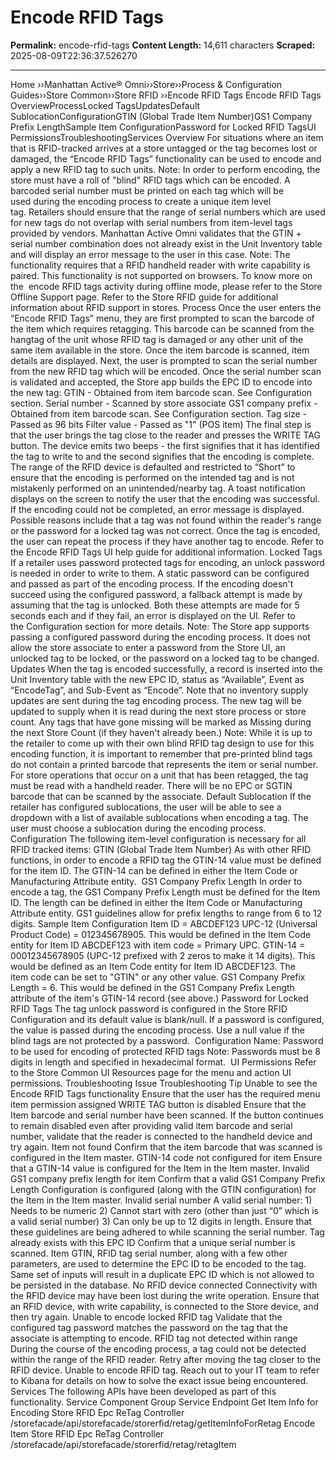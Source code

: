 # Encode RFID Tags

**Permalink:** encode-rfid-tags
**Content Length:** 14,611 characters
**Scraped:** 2025-08-09T22:36:37.526270

---

Home &rsaquo;&rsaquo;Manhattan Active® Omni&rsaquo;&rsaquo;Store&rsaquo;&rsaquo;Process & Configuration Guides&rsaquo;&rsaquo;Store Common&rsaquo;&rsaquo;Store RFID ››Encode RFID Tags Encode RFID Tags OverviewProcessLocked TagsUpdatesDefault SublocationConfigurationGTIN (Global Trade Item Number)GS1 Company Prefix LengthSample Item ConfigurationPassword for Locked RFID TagsUI PermissionsTroubleshootingServices Overview For situations where&nbsp;an item that is RFID-tracked arrives at a store untagged or the tag becomes lost or damaged, the &ldquo;Encode RFID Tags&rdquo; functionality can be used to encode and apply a new&nbsp;RFID tag&nbsp;to such units. Note: In order to perform encoding, the store must have a roll&nbsp;of &quot;blind&quot; RFID tags which can be encoded. A barcoded serial number must be&nbsp;printed on each tag which will be used&nbsp;during the encoding process to create a unique item level tag.&nbsp;Retailers should ensure that the range of serial numbers which are used for new tags do not overlap with serial numbers from item-level tags provided by vendors. Manhattan Active Omni validates that the GTIN + serial number combination does not already exist in the Unit Inventory table and will display an error message to the user in this case. Note: The functionality requires that a RFID handheld reader with write capability is paired. This functionality is not supported on browsers. To know more on the&nbsp; encode RFID tags activity during offline mode, please refer to the&nbsp;Store Offline Support&nbsp;page. Refer to the Store RFID guide for additional information about RFID support in stores. Process Once the user enters the &ldquo;Encode RFID Tags&rdquo; menu, they are first prompted to scan the barcode of the item which requires retagging. This barcode can be scanned from the hangtag of the unit whose RFID tag is damaged or any other unit of the same item available in the store. Once the item barcode is scanned, item details are displayed. Next, the user is prompted to scan the serial number from&nbsp;the new RFID tag which will be&nbsp;encoded.&nbsp;Once the serial number scan is validated and accepted, the Store app builds the EPC ID to&nbsp;encode&nbsp;into the new tag: GTIN - Obtained from item barcode scan. See Configuration section. Serial number - Scanned by store associate GS1 company prefix - Obtained from item barcode scan. See Configuration section. Tag size - Passed as 96 bits Filter value - Passed as &quot;1&quot; (POS item) The final step is that the&nbsp;user brings the tag close to the reader and presses the WRITE TAG button. The device emits two beeps - the first signifies that it has identified the tag to write to and the second signifies that the encoding is complete. The&nbsp;range of the RFID device is defaulted and restricted to &ldquo;Short&rdquo; to ensure that the encoding is performed on the&nbsp;intended tag and is not mistakenly performed on an unintended/nearby&nbsp;tag. A toast notification displays on the screen to notify the user that the encoding was successful. If the encoding could not be completed, an error message is displayed. Possible reasons include that a tag was not found within the reader&#39;s range or the password for a locked tag was not correct. Once the tag is encoded, the user can repeat the process if they have another tag to encode. Refer to the Encode RFID Tags&nbsp;UI help guide&nbsp;for additional information. Locked Tags If a retailer uses password protected tags for encoding, an unlock password is needed in order to write to them.&nbsp;A static password can be configured and passed as part of the encoding process. If the encoding doesn&#39;t succeed&nbsp;using the configured password, a fallback attempt is made by assuming that the tag is unlocked. Both these attempts are made for 5 seconds each and if they fail, an error is displayed&nbsp;on the UI. Refer to the&nbsp;Configuration section for more details. Note: The Store app supports passing a configured password during the encoding process. It does not allow the store associate to enter a password from the Store UI, an unlocked tag to be locked, or the password on a locked tag to be changed. Updates When the tag is encoded successfully, a record is inserted into the Unit Inventory table with the new EPC ID, status as &ldquo;Available&rdquo;, Event as &ldquo;EncodeTag&rdquo;, and Sub-Event as &ldquo;Encode&rdquo;. Note that&nbsp;no inventory supply updates are sent during the tag encoding process. The new tag will be updated to supply when it is read during the next store process or store count. Any&nbsp;tags that have gone missing will be&nbsp;marked as Missing during the next Store Count (if they haven&#39;t already been.) Note:&nbsp;While it is up to the retailer to come up with their own blind RFID tag design to use for this encoding function, it is important to remember that pre-printed blind tags do not contain a printed barcode that represents the item or serial number. For store operations that occur on a unit that has been retagged, the tag must be read with a handheld reader. There will be no EPC or SGTIN barcode that can be scanned by the associate. Default Sublocation If the retailer has configured sublocations, the user will be able to see a dropdown with a list of available&nbsp;sublocations when encoding a tag. The user must choose a sublocation during the encoding process.&nbsp; Configuration The following item-level configuration is necessary for all RFID tracked items: GTIN (Global Trade Item Number) As with other RFID functions, in order to encode a RFID tag the GTIN-14 value must be defined for the item ID.&nbsp;The GTIN-14 can be defined&nbsp;in either the Item Code or Manufacturing Attribute entity.&nbsp; GS1 Company Prefix Length In order to encode a tag, the&nbsp;GS1 Company Prefix Length must be defined for the Item ID. The length can be defined&nbsp;in either the Item Code or Manufacturing Attribute entity. GS1 guidelines allow for prefix lengths to range from&nbsp;6 to 12 digits. Sample Item Configuration Item ID = ABCDEF123 UPC-12 (Universal Product Code) = 012345678905.&nbsp;This would be defined in the Item Code entity for Item ID ABCDEF123 with item code = Primary UPC. GTIN-14 = 00012345678905 (UPC-12 prefixed with 2 zeros to make it 14 digits). This would be defined as an&nbsp;Item Code entity for Item ID ABCDEF123. The item&nbsp;code can be set to&nbsp;&quot;GTIN&quot; or any other value. GS1 Company Prefix Length = 6. This would be defined in the GS1 Company Prefix Length attribute of the item&#39;s GTIN-14 record (see above.) Password for Locked RFID Tags The tag unlock password is configured in the Store RFID Configuration and its default value is blank/null. If a password is&nbsp;configured, the value is passed during the encoding process. Use a null value if the blind tags are not protected by a password.&nbsp; Configuration Name: Password to be used for encoding of protected RFID tags Note: Passwords must be 8 digits in length and specified in hexadecimal format.&nbsp; UI Permissions Refer to the Store Common UI Resources page for the menu and action UI permissions. Troubleshooting Issue Troubleshooting Tip Unable to see the Encode RFID Tags functionality Ensure that the user has the required menu item permission assigned WRITE TAG button is disabled Ensure that the Item barcode and serial number have been scanned. If the button continues to remain disabled even after providing valid item barcode and serial number, validate that the reader is connected to the handheld device and try again. Item not found Confirm that the item barcode that was scanned is configured in the Item master. GTIN-14 code not configured for item Ensure that a GTIN-14 value is configured for the Item in the Item master. Invalid GS1 company prefix length for item Confirm that a valid GS1 Company Prefix Length Configuration is configured (along with the GTIN configuration) for the Item in the Item master. Invalid serial number A valid serial number: 1) Needs to be numeric 2) Cannot start with zero (other than just &ldquo;0&rdquo; which is a valid serial number) 3) Can only be up to 12 digits in length. Ensure that these guidelines are being adhered to while scanning the serial number. Tag already exists with this EPC ID Confirm that a unique serial number is scanned. Item GTIN, RFID tag serial number, along with a few other parameters, are used to determine the EPC ID to be encoded to the tag. Same set of inputs will result in a duplicate EPC ID which is not allowed to be persisted in the database. No RFID device connected Connectivity with the RFID device may have been lost during the write operation. Ensure that an RFID device, with write capability, is connected to the Store device, and then try again. Unable to encode locked RFID tag Validate that the configured tag password matches the password on the tag that the associate is attempting to encode. RFID tag not detected within range During the course of the encoding process, a tag could not be detected within the range of the RFID reader. Retry after moving the tag closer to the RFID device. Unable to encode RFID tag. Reach out to your IT team to refer to Kibana for details on how to solve the exact issue being encountered. Services The following APIs have been developed as part of this functionality. Service Component Group Service Endpoint Get Item Info for Encoding Store RFID Epc ReTag Controller /storefacade/api/storefacade/storerfid/retag/getItemInfoForRetag Encode Item Store RFID Epc ReTag Controller /storefacade/api/storefacade/storerfid/retag/retagItem &nbsp;